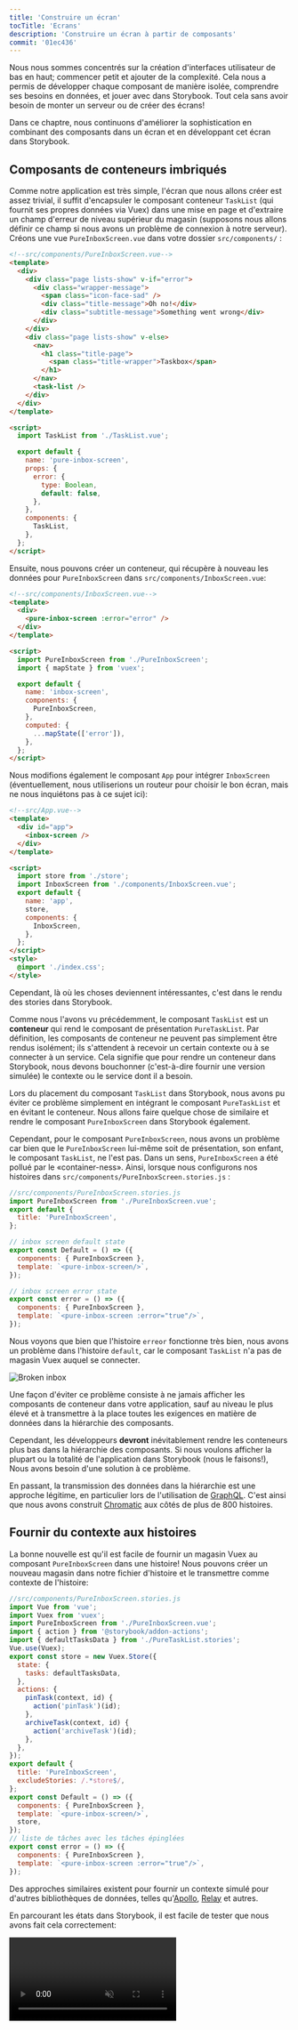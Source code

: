 ```yaml
---
title: 'Construire un écran'
tocTitle: 'Ecrans'
description: 'Construire un écran à partir de composants'
commit: '01ec436'
---
```


Nous nous sommes concentrés sur la création d'interfaces utilisateur de bas en haut; commencer petit et ajouter de la complexité. Cela nous a permis de développer chaque composant de manière isolée, comprendre ses besoins en données, et jouer avec dans Storybook. Tout cela sans avoir besoin de monter un serveur ou de créer des écrans!

Dans ce chaptre, nous continuons d'améliorer la sophistication en combinant des composants dans un écran et en développant cet écran dans Storybook.

## Composants de conteneurs imbriqués

Comme notre application est très simple, l'écran que nous allons créer est assez trivial, il suffit d'encapsuler le composant conteneur `TaskList` (qui fournit ses propres données via Vuex) dans une mise en page et d'extraire un champ d'erreur de niveau supérieur du magasin (supposons nous allons définir ce champ si nous avons un problème de connexion à notre serveur). Créons une vue `PureInboxScreen.vue` dans votre dossier `src/components/` :

```html
<!--src/components/PureInboxScreen.vue-->
<template>
  <div>
    <div class="page lists-show" v-if="error">
      <div class="wrapper-message">
        <span class="icon-face-sad" />
        <div class="title-message">Oh no!</div>
        <div class="subtitle-message">Something went wrong</div>
      </div>
    </div>
    <div class="page lists-show" v-else>
      <nav>
        <h1 class="title-page">
          <span class="title-wrapper">Taskbox</span>
        </h1>
      </nav>
      <task-list />
    </div>
  </div>
</template>

<script>
  import TaskList from './TaskList.vue';

  export default {
    name: 'pure-inbox-screen',
    props: {
      error: {
        type: Boolean,
        default: false,
      },
    },
    components: {
      TaskList,
    },
  };
</script>
```

Ensuite, nous pouvons créer un conteneur, qui récupère à nouveau les données pour `PureInboxScreen` dans `src/components/InboxScreen.vue`:

```html
<!--src/components/InboxScreen.vue-->
<template>
  <div>
    <pure-inbox-screen :error="error" />
  </div>
</template>

<script>
  import PureInboxScreen from './PureInboxScreen';
  import { mapState } from 'vuex';

  export default {
    name: 'inbox-screen',
    components: {
      PureInboxScreen,
    },
    computed: {
      ...mapState(['error']),
    },
  };
</script>
```

Nous modifions également le composant `App` pour intégrer `InboxScreen` (éventuellement, nous utiliserions un routeur pour choisir le bon écran, mais ne nous inquiétons pas à ce sujet ici):

```html
<!--src/App.vue-->
<template>
  <div id="app">
    <inbox-screen />
  </div>
</template>

<script>
  import store from './store';
  import InboxScreen from './components/InboxScreen.vue';
  export default {
    name: 'app',
    store,
    components: {
      InboxScreen,
    },
  };
</script>
<style>
  @import './index.css';
</style>
```

Cependant, là où les choses deviennent intéressantes, c'est dans le rendu des stories dans Storybook.

Comme nous l'avons vu précédemment, le composant `TaskList` est un **conteneur** qui rend le composant de présentation `PureTaskList`. Par définition, les composants de conteneur ne peuvent pas simplement être rendus isolément; ils s'attendent à recevoir un certain contexte ou à se connecter à un service. Cela signifie que pour rendre un conteneur dans Storybook, nous devons bouchonner (c'est-à-dire fournir une version simulée) le contexte ou le service dont il a besoin.

Lors du placement du composant `TaskList` dans Storybook, nous avons pu éviter ce problème simplement en intégrant le composant `PureTaskList` et en évitant le conteneur. Nous allons faire quelque chose de similaire et rendre le composant `PureInboxScreen` dans Storybook également.

Cependant, pour le composant `PureInboxScreen`, nous avons un problème car bien que le `PureInboxScreen` lui-même soit de présentation, son enfant, le composant `TaskList`, ne l'est pas. Dans un sens, `PureInboxScreen` a été pollué par le «container-ness». Ainsi, lorsque nous configurons nos histoires dans `src/components/PureInboxScreen.stories.js` :

```javascript
//src/components/PureInboxScreen.stories.js
import PureInboxScreen from './PureInboxScreen.vue';
export default {
  title: 'PureInboxScreen',
};

// inbox screen default state
export const Default = () => ({
  components: { PureInboxScreen },
  template: `<pure-inbox-screen/>`,
});

// inbox screen error state
export const error = () => ({
  components: { PureInboxScreen },
  template: `<pure-inbox-screen :error="true"/>`,
});
```

Nous voyons que bien que l'histoire `erreor` fonctionne très bien, nous avons un problème dans l'histoire `default`, car le composant `TaskList` n'a pas de magasin Vuex auquel se connecter.

![Broken inbox](/intro-to-storybook/broken-inboxscreen-vue.png)

Une façon d'éviter ce problème consiste à ne jamais afficher les composants de conteneur dans votre application, sauf au niveau le plus élevé et à transmettre à la place toutes les exigences en matière de données dans la hiérarchie des composants.

Cependant, les développeurs **devront** inévitablement rendre les conteneurs plus bas dans la hiérarchie des composants. Si nous voulons afficher la plupart ou la totalité de l'application dans Storybook (nous le faisons!), Nous avons besoin d'une solution à ce problème.

<div class="aside">
En passant, la transmission des données dans la hiérarchie est une approche légitime, en particulier lors de l'utilisation de <a href="http://graphql.org/">GraphQL</a>. C'est ainsi que nous avons construit <a href="https://www.chromatic.com">Chromatic</a> aux côtés de plus de 800 histoires.
</div>

## Fournir du contexte aux histoires

La bonne nouvelle est qu'il est facile de fournir un magasin Vuex au composant `PureInboxScreen` dans une histoire! Nous pouvons créer un nouveau magasin dans notre fichier d'histoire et le transmettre comme contexte de l'histoire:

```javascript
//src/components/PureInboxScreen.stories.js
import Vue from 'vue';
import Vuex from 'vuex';
import PureInboxScreen from './PureInboxScreen.vue';
import { action } from '@storybook/addon-actions';
import { defaultTasksData } from './PureTaskList.stories';
Vue.use(Vuex);
export const store = new Vuex.Store({
  state: {
    tasks: defaultTasksData,
  },
  actions: {
    pinTask(context, id) {
      action('pinTask')(id);
    },
    archiveTask(context, id) {
      action('archiveTask')(id);
    },
  },
});
export default {
  title: 'PureInboxScreen',
  excludeStories: /.*store$/,
};
export const Default = () => ({
  components: { PureInboxScreen },
  template: `<pure-inbox-screen/>`,
  store,
});
// liste de tâches avec les tâches épinglées
export const error = () => ({
  components: { PureInboxScreen },
  template: `<pure-inbox-screen :error="true"/>`,
});
```

Des approches similaires existent pour fournir un contexte simulé pour d'autres bibliothèques de données, telles qu'[Apollo](https://www.npmjs.com/package/apollo-storybook-decorator), [Relay](https://github.com/orta/react-storybooks-relay-container) et autres.

En parcourant les états dans Storybook, il est facile de tester que nous avons fait cela correctement:

<video autoPlay muted playsInline loop >

  <source
    src="/intro-to-storybook/finished-inboxscreen-states.mp4"
    type="video/mp4"
  />
</video>

## Le développement basé sur les composants (Component-Driven Development)

Nous avons commencé par le composant le plus bas avec `Task`, puis nous sommes passés à `TaskList`, maintenant nous sommes ici avec une interface utilisateur à écran complet. Notre `InboxScreen` contient un composant de conteneur imbriqué et comprend des histoires d'accompagnement.

<video autoPlay muted playsInline loop style="width:480px; height:auto; margin: 0 auto;">
  <source
    src="/intro-to-storybook/component-driven-development-optimized.mp4"
    type="video/mp4"
  />
</video>

[**Le développement basé sur les composants (Component-Driven Development)**](https://www.componentdriven.org/) vous permet d'augmenter progressivement la complexité à mesure que vous montez dans la hiérarchie des composants. Parmi les avantages figurent un processus de développement plus ciblé et une couverture accrue de toutes les permutations possibles de l'interface utilisateur. En bref, CDD vous aide à créer des interfaces utilisateur de meilleure qualité et plus complexes.

Nous n'avons pas encore terminé - le travail ne se termine pas lorsque l'interface utilisateur est créée. Nous devons également nous assurer qu'il reste durable dans le temps.

